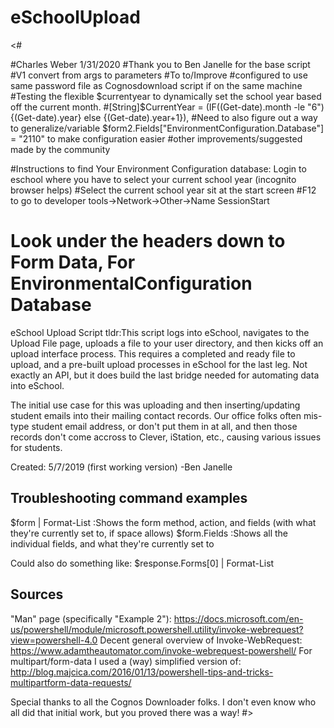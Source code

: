 # eSchoolUpload
<#

#Charles Weber 1/31/2020
#Thank you to Ben Janelle for the base script
#V1 convert from args to parameters
#To to/Improve
#configured to use same password file as Cognosdownload script if on the same machine
#Testing the flexible $currentyear to dynamically set the school year based off the current month.
#[String]$CurrentYear = (IF((Get-date).month -le "6") {(Get-date).year} else {(Get-date).year+1}),
#Need to also figure out a way to generalize/variable $form2.Fields["EnvironmentConfiguration.Database"] = "2110" to make configuration easier
#other improvements/suggested made by the community

#Instructions to find Your Environment Configuration database: Login to eschool where you have to select your current school year (incognito browser helps)
#Select the current school year sit at the start screen
#F12 to go to developer tools->Network->Other->Name SessionStart
# Look under the headers down to Form Data, For EnvironmentalConfiguration Database

eSchool Upload Script
tldr:This script logs into eSchool, navigates to the Upload File page, uploads a file to your user directory, and then kicks off an upload interface process.
This requires a completed and ready file to upload, and a pre-built upload processes in eSchool for the last leg.  Not exactly an API, but it does build the last bridge needed for automating data into eSchool.

The initial use case for this was uploading and then inserting/updating student emails into their mailing contact records.
Our office folks often mis-type student email address, or don't put them in at all, and then those records don't come accross to Clever, iStation, etc., causing various issues for students.

Created: 5/7/2019 (first working version)
-Ben Janelle


Troubleshooting command examples
-------------------------------------------------------------------------
$form | Format-List :Shows the form method, action, and fields (with what they're currently set to, if space allows)
$form.Fields  :Shows all the individual fields, and what they're currently set to

Could also do something like: $response.Forms[0] | Format-List

Sources
-------------------------------------------------------------------------
"Man" page (specifically "Example 2"): https://docs.microsoft.com/en-us/powershell/module/microsoft.powershell.utility/invoke-webrequest?view=powershell-4.0
Decent general overview of Invoke-WebRequest: https://www.adamtheautomator.com/invoke-webrequest-powershell/
For multipart/form-data I used a (way) simplified version of: http://blog.majcica.com/2016/01/13/powershell-tips-and-tricks-multipartform-data-requests/

Special thanks to all the Cognos Downloader folks.  I don't even know who all did that initial work, but you proved there was a way!
#>
